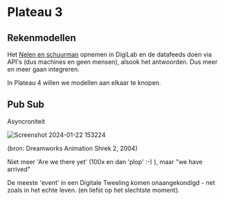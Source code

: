 # Plateau 3

## Rekenmodellen

Het [Nelen en schuurman](https://nelen-schuurmans.nl/en/home/) opnemen in DigiLab en de datafeeds doen via API's (dus machines en geen mensen), alsook het antwoorden. Dus meer en meer gaan integreren.

In Plateau 4 willen we modellen aan elkaar te knopen.

## Pub Sub

Asyncroniteit

![Screenshot 2024-01-22 153224](https://github.com/Geonovum/DTaaS/assets/4082369/98531ed2-106c-41be-8d68-a2bd57cba036)

(bron: Dreamworks Animation Shrek 2, 2004)

Niet meer 'Are we there yet' (100x en dan 'plop' :-) ), maar "we have arrived"

De meeste 'event' in een Digitale Tweeling komen onaangekondigd - net zoals in het echte leven. (en liefst op het slechtste moment).
